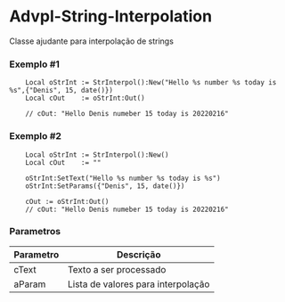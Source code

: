 # Advpl-String-Interpolation
Classe ajudante para interpolação de strings

### Exemplo #1
```xBase
    Local oStrInt := StrInterpol():New("Hello %s number %s today is %s",{"Denis", 15, date()})
    Local cOut    := oStrInt:Out()
    
    // cOut: "Hello Denis numeber 15 today is 20220216"
```

### Exemplo #2
```xBase
    Local oStrInt := StrInterpol():New()
    Local cOut    := ""
    
    oStrInt:SetText("Hello %s number %s today is %s")
    oStrInt:SetParams({"Denis", 15, date()})

    cOut := oStrInt:Out()
    // cOut: "Hello Denis numeber 15 today is 20220216"
```

### Parametros
| Parametro | Descrição |
| --- | --- |
| cText | Texto a ser processado |
| aParam | Lista de valores para interpolação |
